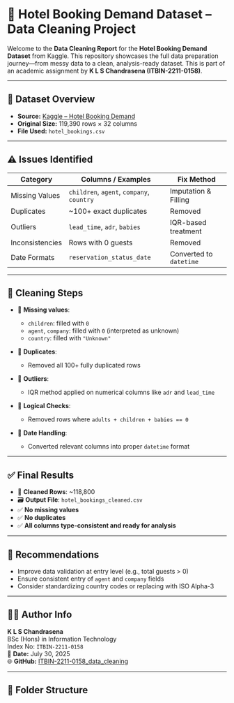 # 🧼 Hotel Booking Demand Dataset – Data Cleaning Project

Welcome to the **Data Cleaning Report** for the **Hotel Booking Demand Dataset** from Kaggle. This repository showcases the full data preparation journey—from messy data to a clean, analysis-ready dataset. This is part of an academic assignment by **K L S Chandrasena (ITBIN-2211-0158)**.

---

## 📁 Dataset Overview

- **Source:** [Kaggle – Hotel Booking Demand](https://www.kaggle.com/datasets/jessemostipak/hotel-booking-demand)
- **Original Size:** 119,390 rows × 32 columns
- **File Used:** `hotel_bookings.csv`

---

## ⚠️ Issues Identified

| Category        | Columns / Examples                     | Fix Method             |
|-----------------|----------------------------------------|------------------------|
| Missing Values  | `children`, `agent`, `company`, `country` | Imputation & Filling  |
| Duplicates      | ~100+ exact duplicates                 | Removed                |
| Outliers        | `lead_time`, `adr`, `babies`           | IQR-based treatment    |
| Inconsistencies | Rows with 0 guests                     | Removed                |
| Date Formats    | `reservation_status_date`              | Converted to `datetime` |

---

## 🔧 Cleaning Steps

- 🔹 **Missing values**:
  - `children`: filled with `0`
  - `agent`, `company`: filled with `0` (interpreted as unknown)
  - `country`: filled with `"Unknown"`
  
- 🔹 **Duplicates**:
  - Removed all 100+ fully duplicated rows
  
- 🔹 **Outliers**:
  - IQR method applied on numerical columns like `adr` and `lead_time`

- 🔹 **Logical Checks**:
  - Removed rows where `adults + children + babies == 0`

- 🔹 **Date Handling**:
  - Converted relevant columns into proper `datetime` format

---

## ✅ Final Results

- 🧮 **Cleaned Rows**: ~118,800
- 🗃️ **Output File**: `hotel_bookings_cleaned.csv`
- ✅ **No missing values**
- ✅ **No duplicates**
- ✅ **All columns type-consistent and ready for analysis**

---

## 📌 Recommendations

- Improve data validation at entry level (e.g., total guests > 0)
- Ensure consistent entry of `agent` and `company` fields
- Consider standardizing country codes or replacing with ISO Alpha-3

---

## 👨‍💻 Author Info

**K L S Chandrasena**  
BSc (Hons) in Information Technology  
Index No: `ITBIN-2211-0158`  
📅 **Date:** July 30, 2025  
🌐 **GitHub:** [ITBIN-2211-0158_data_cleaning](https://github.com/Lahiru20003/ITBIN-2211-0158_data_cleaning)

---

## 📂 Folder Structure

